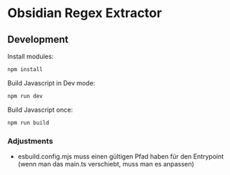 # Obsidian Regex Extractor

## Development

Install modules:
```bash
npm install
```

Build Javascript in Dev mode:
```bash
npm run dev
```

Build Javascript once:
```bash
npm run build
```

### Adjustments
- esbuild.config.mjs muss einen gültigen Pfad haben für den Entrypoint (wenn man das main.ts verschiebt, muss man es anpassen)